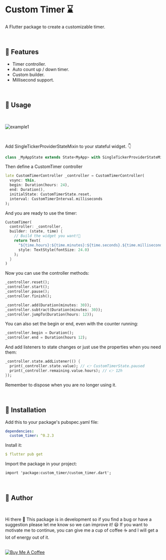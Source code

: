 # Custom Timer ⌛

A Flutter package to create a customizable timer.

<br>

## 🎉 Features

- Timer controller.
- Auto count up / down timer.
- Custom builder.
- Millisecond support.

<br>

## 📌 Usage

<br>

![example1](https://user-images.githubusercontent.com/44307990/147802076-3206db9d-d5f6-4ce4-a3f9-7e139910d822.gif)

<br>

Add SingleTickerProviderStateMixin to your stateful widget. 👇

```dart
class _MyAppState extends State<MyApp> with SingleTickerProviderStateMixin {
```

Then define a CustomTimer controller

```dart
late CustomTimerController _controller = CustomTimerController(
  vsync: this,
  begin: Duration(hours: 24),
  end: Duration(),
  initialState: CustomTimerState.reset,
  interval: CustomTimerInterval.milliseconds
);
```

And you are ready to use the timer:

```dart
CustomTimer(
  controller: _controller,
  builder: (state, time) {
    // Build the widget you want!🎉
    return Text(
      "${time.hours}:${time.minutes}:${time.seconds}.${time.milliseconds}",
      style: TextStyle(fontSize: 24.0)
    );
  }
)
```

Now you can use the controller methods:

```dart
_controller.reset();
_controller.start();
_controller.pause();
_controller.finish();

_controller.add(Duration(minutes: 30));
_controller.subtract(Duration(minutes: 30));
_controller.jumpTo(Duration(hours: 12));
```

You can also set the begin or end, even with the counter running:
```dart
_controller.begin = Duration();
_controller.end = Duration(hours 12);
```


And add listeners to state changes or just use the properties when you need them:

```dart
_controller.state.addListener(() {
  print(_controller.state.value); // 👉 CustomTimerState.paused
  print(_controller.remaining.value.hours); // 👉 12h
});
```

Remember to dispose when you are no longer using it.


<br>

## 🔧 Installation

Add this to your package's pubspec.yaml file:
```yaml
dependencies:
  custom_timer: ^0.2.3
```

Install it:
```yaml
$ flutter pub get
```

Import the package in your project:
```
import 'package:custom_timer/custom_timer.dart';
```


<br>

## 🙇 Author

<br>

Hi there 👋 This package is in development so if you find a bug or have a suggestion please let me know so we can improve it! 😃 If you want to motivate me to continue, you can give me a cup of coffee ☕ and I will get a lot of energy out of it.

<br>
<a href="https://www.buymeacoffee.com/federicodesia" target="_blank"><img src="https://www.buymeacoffee.com/assets/img/custom_images/purple_img.png" alt="Buy Me A Coffee" style="height: auto !important;width: auto !important;" ></a>